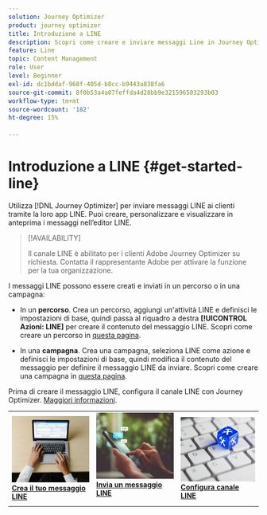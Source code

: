 ```yaml
---
solution: Journey Optimizer
product: journey optimizer
title: Introduzione a LINE
description: Scopri come creare e inviare messaggi Line in Journey Optimizer
feature: Line
topic: Content Management
role: User
level: Beginner
exl-id: dc1bddaf-968f-405d-b8cc-b9443a838fa6
source-git-commit: 8f0b53a4a07feffda4d28bb9e321596503293b03
workflow-type: tm+mt
source-wordcount: '182'
ht-degree: 15%

---
```


# Introduzione a LINE {#get-started-line}

Utilizza [!DNL Journey Optimizer] per inviare messaggi LINE ai clienti tramite la loro app LINE. Puoi creare, personalizzare e visualizzare in anteprima i messaggi nell’editor LINE.

>[!AVAILABILITY]
>
>Il canale LINE è abilitato per i clienti Adobe Journey Optimizer su richiesta. Contatta il rappresentante Adobe per attivare la funzione per la tua organizzazione.

I messaggi LINE possono essere creati e inviati in un percorso o in una campagna:

* In un **percorso**. Crea un percorso, aggiungi un&#39;attività LINE e definisci le impostazioni di base, quindi passa al riquadro a destra **[!UICONTROL Azioni: LINE]** per creare il contenuto del messaggio LINE. Scopri come creare un percorso in [questa pagina](../building-journeys/journey-gs.md).

* In una **campagna**. Crea una campagna, seleziona LINE come azione e definisci le impostazioni di base, quindi modifica il contenuto del messaggio per definire il messaggio LINE da inviare. Scopri come creare una campagna in [questa pagina](../campaigns/create-campaign.md#configure).

Prima di creare il messaggio LINE, configura il canale LINE con Journey Optimizer. [Maggiori informazioni](line-configuration.md).

<table style="table-layout:fixed"><tr style="border: 0;">
<td>
<a href="create-line.md">
<img alt="Lead" src="../assets/do-not-localize/sms-create.jpeg">
</a>
<div><a href="create-line.md"><strong>Crea il tuo messaggio LINE</strong>
</div>
</td>
<td>
<a href="send-line.md">
<img alt="Non frequente" src="../assets/do-not-localize/sms-sending.jpg">
</a>
<div>
<a href="send-line.md"><strong>Invia un messaggio LINE</strong></a>
</div>
<p></td>
<td>
<a href="line-configuration.md">
<img alt="Non frequente" src="../assets/do-not-localize/inapp-config.jpg">
<div>
<a href="line-configuration.md"><strong>Configura canale LINE</strong>
</a>
</div>
</td>
</tr></table>
